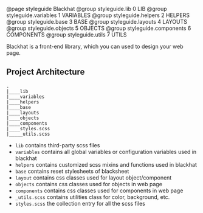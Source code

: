 @page styleguide Blackhat
@group styleguide.lib 0 LIB
@group styleguide.variables 1 VARIABLES
@group styleguide.helpers 2 HELPERS
@group styleguide.base 3 BASE
@group styleguide.layouts 4 LAYOUTS
@group styleguide.objects 5 OBJECTS
@group styleguide.components 6 COMPONENTS
@group styleguide.utils 7 UTILS

Blackhat is a front-end library, which you can used to design your web page.

## Project Architecture
```
.
|____lib
|____variables
|____helpers
|____base
|____layouts
|____objects
|____components
|____styles.scss
|_____utils.scss
```
* `lib` contains third-party scss files
* `variables` contains all global variables or configuration variables used in blackhat
* `helpers` contains customized scss mixins and functions used in blackhat
* `base` contains reset stylesheets of blacksheet
* `layout` contains css classes used for layout object/component
* `objects` contains css classes used for objects in web page
* `components` contains css classes used for components in web page
* `_utils.scss` contains utilities class for color, background, etc.
* `styles.scss` the collection entry for all the scss files
